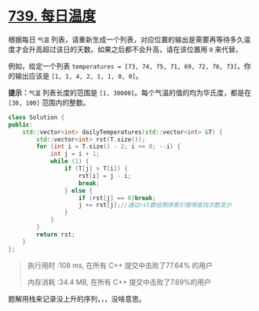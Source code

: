 # [739. 每日温度](https://leetcode-cn.com/problems/daily-temperatures/)

根据每日 `气温` 列表，请重新生成一个列表，对应位置的输出是需要再等待多久温度才会升高超过该日的天数。如果之后都不会升高，请在该位置用 `0` 来代替。

例如，给定一个列表 `temperatures = [73, 74, 75, 71, 69, 72, 76, 73]`，你的输出应该是 `[1, 1, 4, 2, 1, 1, 0, 0]`。

**提示：**`气温` 列表长度的范围是 `[1, 30000]`。每个气温的值的均为华氏度，都是在 `[30, 100]` 范围内的整数。

```c++
class Solution {
public:
    std::vector<int> dailyTemperatures(std::vector<int> &T) {
        std::vector<int> rst(T.size());
        for (int i = T.size() - 2; i >= 0; --i) {
            int j = i + 1;
            while (1) {
                if (T[j] > T[i]) {
                    rst[i] = j - i;
                    break;
                } else {
                    if (rst[j] == 0)break;
                    j += rst[j];//通过rst数组倒序索引使得查找次数变少
                }
            }
        }
        return rst;
    }
};
```

> 执行用时 :108 ms, 在所有 C++ 提交中击败了77.64% 的用户
>
> 内存消耗 :34.4 MB, 在所有 C++ 提交中击败了7.69%的用户

题解用栈来记录没上升的序列，，，没啥意思。
